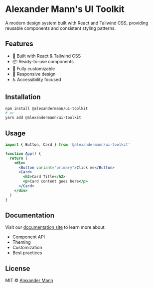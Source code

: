 # Alexander Mann's UI Toolkit

A modern design system built with React and Tailwind CSS, providing reusable components and consistent styling patterns.

## Features

- 🎨 Built with React & Tailwind CSS
- 📦 Ready-to-use components
- 🎯 Fully customizable
- 📱 Responsive design
- ♿ Accessibility focused

## Installation

```bash
npm install @alexandermann/ui-toolkit
# or
yarn add @alexandermann/ui-toolkit
```

## Usage

```jsx
import { Button, Card } from '@alexandermann/ui-toolkit'

function App() {
  return (
    <div>
      <Button variant="primary">Click me</Button>
      <Card>
        <h2>Card Title</h2>
        <p>Card content goes here</p>
      </Card>
    </div>
  )
}
```

## Documentation

Visit our [documentation site](https://alexander-mann.github.io/ui-toolkit/) to learn more about:

- Component API
- Theming
- Customization
- Best practices

## License

MIT © [Alexander Mann](https://github.com/alexander-mann)
